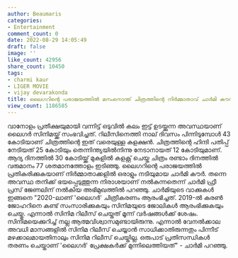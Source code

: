 ```yaml
---
author: Beaumaris
categories:
- Entertainment
comment_count: 0
date: 2022-08-29 14:05:49
draft: false
image: ''
like_count: 42956
share_count: 10450
tags:
- charmi kaur
- LIGER MOVIE
- vijay devarakonda
title: ലൈഗറിന്റെ പരാജയത്തിൽ മനംനൊന്ത് ചിത്രത്തിന്റെ നിർമ്മാതാവ് ചാർമി കൗർ
view_count: 1186585
---
```


വാനോളം പ്രതീക്ഷയുമായി വന്നിട്ട് ഒടുവിൽ കലം ഇട്ട് ഉടയ്ക്കുന്ന അവസ്ഥയാണ് ലൈഗർ സിനിമയ്ക്ക് സംഭവിച്ചത്. റിലീസിനെത്തി നാല് ദിവസം പിന്നിടുമ്പോള്‍ 43 കോടിയാണ് ചിത്രത്തിന്റെ ഇത് വരെയുള്ള കളക്ഷന്‍. ചിത്രത്തിന്റെ ഹിന്ദി പതിപ്പ് നേടിയത് 25 കോടിയും തെന്നിന്ത്യയില്‍നിന്നു നേടാനായത് 12 കോടിയുമാണ്. ആദ്യ ദിനത്തില്‍ 30 കോടിയ്ക്ക് മുകളില്‍ കളക്റ്റ് ചെയ്ത ചിത്രം രണ്ടാം ദിനത്തില്‍ വരുമാനം 77 ശതമാനത്തോളം ഇടിഞ്ഞു. ലൈഗറിന്റെ പരാജയത്തിൽ പ്രതികരിക്കുകയാണ് നിർമ്മാതാക്കളിൽ ഒരാളും നടിയുമായ ചാര്‍മി കൗര്‍. തന്നെ അവസ്ഥ തനിക്ക് ഭയപ്പെടുത്തുന്ന നിരാശയാണ് നൽകുന്നതെന്ന് ചാർമി ഫ്രീ പ്രസ് ജേണലിന് നല്‍കിയ അഭിമുഖത്തില്‍ പറഞ്ഞു. ചാർമിയുടെ വാക്കുകൾ ഇങ്ങനെ "2020-ലാണ് 'ലൈഗര്‍' ചിത്രീകരണം ആരംഭിച്ചത്. 2019-ല്‍ കരണ്‍ ജോഹറിനെ കണ്ട് സംസാരിക്കുകയും സിനിമയുടെ ജോലികള്‍ ആരംഭിക്കുകയും ചെയ്തു. എന്നാല്‍ സിനിമ റിലീസ് ചെയ്തത് മൂന്ന് വര്‍ഷങ്ങള്‍ക്ക് ശേഷം. സിനിമയെക്കുറിച്ച് നല്ല ആത്മവിശ്വാസമുണ്ടായിരുന്നു. എന്നാല്‍ വേനല്‍ക്കാല അവധി മാസങ്ങളില്‍ സിനിമ റിലീസ് ചെയ്യാന്‍ സാധിക്കാതിരുന്നതും പിന്നീട് മഴക്കാലമായതിനാലും സിനിമ റിലീസ് ചെയ്തില്ല. ഒരുപാട് പ്രതിസന്ധികള്‍ തരണം ചെയ്താണ് 'ലൈഗര്‍' പ്രേക്ഷകര്‍ക്ക് മുന്നിലെത്തിയത്" - ചാര്‍മി പറഞ്ഞു. &nbsp; &nbsp;
